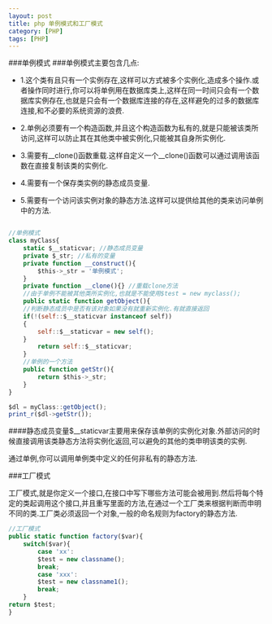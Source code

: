 ```yaml
---
layout: post
title: php 单例模式和工厂模式
category: [PHP]
tags: [PHP]
---
```

###单例模式
###单例模式主要包含几点:

* 1.这个类有且只有一个实例存在,这样可以方式被多个实例化,造成多个操作.或者操作同时进行,你可以将单例用在数据库类上,这样在同一时间只会有一个数据库实例存在,也就是只会有一个数据库连接的存在,这样避免的过多的数据库连接,和不必要的系统资源的浪费.

* 2.单例必须要有一个构造函数,并且这个构造函数为私有的,就是只能被该类所访问,这样可以防止其在其他类中被实例化,只能被其自身所实例化.

* 3.需要有__clone()函数重载.这样自定义一个__clone()函数可以通过调用该函数在直接复制该类的实例化.

* 4.需要有一个保存类实例的静态成员变量.

* 5.需要有一个访问该实例对象的静态方法.这样可以提供给其他的类来访问单例中的方法.

```js

//单例模式
class myClass{
	static $__staticvar; //静态成员变量
	private $_str; //私有的变量
	private function __construct(){
		$this->_str = '单例模式';
	}
	private function __clone(){} //重载clone方法
	//由于单例不能被其他类所实例化,也就是不能使用$test = new myclass();
	public static function getObject(){
	//判断静态成员中是否有该对象如果没有就重新实例化.有就直接返回
	if(!(self::$__staticvar instanceof self))
	{
		self::$__staticvar = new self();
	}
		return self::$__staticvar;
	}
	//单例的一个方法
	public function getStr(){
		return $this->_str;
	}
}

$dl = myClass::getObject();
print_r($dl->getStr());

```

####静态成员变量$__staticvar主要用来保存该单例的实例化对象.外部访问的时候直接调用该类静态方法将实例化返回,可以避免的其他的类申明该类的实例.

通过单例,你可以调用单例类中定义的任何非私有的静态方法.

###工厂模式

工厂模式,就是你定义一个接口,在接口中写下哪些方法可能会被用到.然后将每个特定的类起调用这个接口,并且重写里面的方法,在通过一个工厂类来根据判断而申明不同的类.工厂类必须返回一个对象,一般的命名规则为factory的静态方法.

```js
//工厂模式
public static function factory($var){
	switch($var){
		case 'xx':
		$test = new classname();
		break;
		case 'xxx':
		$test = new classname1();
		break;
	}
return $test;
}
```
